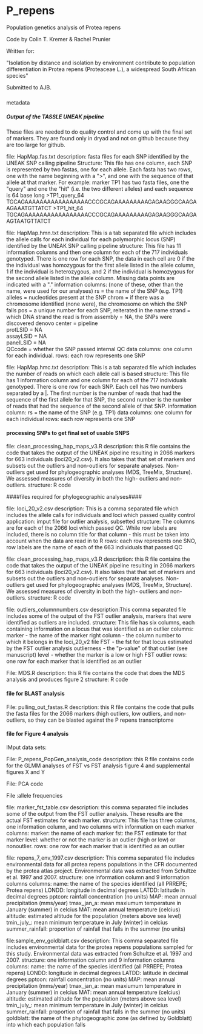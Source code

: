 
# P_repens

Population genetics analysis of Protea repens

Code by Colin T. Kremer & Rachel Prunier

Written for:

"Isolation by distance and isolation by environment contribute to population differentiation in Protea repens (Proteaceae L.), a widespread South African species"

Submitted to AJB.


#####


metadata

##### Output of the TASSLE UNEAK pipeline ####


These files are needed to do quality control and come up with the final set of markers.  They are found only in dryad and not on github because they are too large for github.


file: HapMap.fas.txt
	description: fasta files for each SNP identified by the UNEAK SNP calling pipeline
	Structure: This file has one column, each SNP is represented by two fastas, one for each allele.  Each fasta has two rows, one with the name beginning with a ">", and one with the sequence of that allele at that marker. 
		For example: marker TP1 has two fasta files, one the "query" and one the "hit" (i.e. the two different alleles) and each sequence is 64 base long
			>TP1_query_64
			TGCAGAAAAAAAAAAAAAAAAACCCGCAGAAAAAAAAAGAGAAGGGCAAGAAGAAATGTTATCT
			>TP1_hit_64
			TGCAGAAAAAAAAAAAAAAAAACCCGCAGAAAAAAAAAGAGAAGGGCAAGAAGTAATGTTATCT

file: HapMap.hmn.txt
	description: This is a tab separated file which includes the allele calls for each individual for each polymorphic locus (SNP) identified by the UNEAK SNP calling pipeline
	structure: This file has 11 information columns and then one column for each of the 717 individuals genotyped. There is one row for each SNP, the data in each cell are 0 if the the individual was homozygous for the first allele listed in the allele column, 1 if the individual is heterozygous, and 2 if the individual is homozygous for the second allele listed in the allele column. Missing data points are indicated with a "."
		information columns: (none of these, other than the name, were used for our analyses)
			rs = the name of the SNP (e.g. TP1)
			alleles = nucleotides present at the SNP
			chrom = if there was a chromosome identified (none were), the chromosome on which the SNP falls
			pos	= a unique number for each SNP, reiterated in the name
			strand = which DNA strand the read is from 
			assembly = NA, the SNPs were discovered denovo
			center = pipeline	
			protLSID = NA	
			assayLSID = NA	
			panelLSID = NA	
			QCcode = whether the SNP passed internal QC
		data columns: one column for each individual. 
		rows: each row represents one SNP

file: HapMap.hmc.txt
	description: This is a tab separated file which includes the number of reads on which each allele call is based
	structure: This file has 1 information column and one column for each of the 717 individuals genotyped. There is one row for each SNP. Each cell has two numbers separated by a |.  The first number is the number of reads that had the sequence of the first allele for that SNP, the second number is the number of reads that had the sequence of the second allele of that SNP.
		information column:
			rs = the name of the SNP (e.g. TP1)
		data columns: one column for each individual
		rows: each row represents one SNP
		
#### processing SNPs to get final set of usable SNPS   ####		

file: clean_processing_hap_maps_v3.R 
	description: this R file contains the code that takes the output of the UNEAK pipeline resulting in 2066 markers for 663 individuals (loci20_v2.csv). It also takes that that set of markers and subsets out the outliers and non-outliers for separate analyses.  Non-outliers get used for phylogeographic analyses (MDS, TreeMix, Structure).  We assessed measures of diversity in both the high- outliers and non-outliers.
	structure: R code

####files required for phylogeographic analyses####		

file: loci_20_v2.csv
	description: This is a comma separated file which includes the allele calls for individuals and loci which passed quality control 
	application: imput file for outlier analysis, subsetted 
	structure: The columns are for each of the 2066 loci which passed QC. While row labels are included, there is no column title for that column - this must be taken into account when the data are read in to R
		rows: each row represents one SNO, row labels are the name of each of the 663 individuals that passed QC


file: clean_processing_hap_maps_v3.R 
	description: this R file contains the code that takes the output of the UNEAK pipeline resulting in 2066 markers for 663 individuals (loci20_v2.csv). It also takes that that set of markers and subsets out the outliers and non-outliers for separate analyses.  Non-outliers get used for phylogeographic analyses (MDS, TreeMix, Structure).  We assessed measures of diversity in both the high- outliers and non-outliers.
	structure: R code

file: outliers_columnnumbers.csv
	description:This comma separated file includes some of the output of the FST outlier analysis, markers that were identified  as outliers are included.
	structure: This file has six columns, each containing information on a locus that was identified as an outlier
		columns:
			marker - the name of the marker
			right column - the column number to which it belongs in the loci_20_v2 file
			FST - the fst for that locus estimated by the FST outlier analysis
			outlierness - the "p-value" of that outlier (see manuscript)
			level - whether the marker is a low or high FST outlier
		rows: one row for each marker that is identified as an outlier


File: MDS.R
	description: this R file contains the code that does the MDS analysis and produces figure 2
	structure: R code
	
#### file for BLAST analysis ####


File: pulling_out_fastas.R
	description: this R file contains the code that pulls the fasta files for the 2066 markers (high outliers, low outliers, and non-outliers, so they can be blasted against the P repens transcriptome 
	
	
#### file for Figure 4 analysis ####
	
IMput data sets:

	
File: P_repens_PopGen_analysis_code
	description: this R file contains code for the GLMM analyses of FST vs FST analysis figure 4 and supplemental figures X and Y

File: PCA code

File :allele frequencies


file: marker_fst_table.csv
	description: this comma separated file includes some of the output from the FST outlier analysis.  These results are the actual FST estimates for each marker.
	structure: This file has three columns, one information column, and two columns with information on each marker
		columns:
			marker: the name of each marker
			fst: the FST estimate for that marker
			level: whether or not the marker is an outlier (high or low) or nonoutlier.
		rows: one row for each marker that is identified as an outlier
	
file: repens_7_env_1997.csv
	description: This comma separated file includes environmental data for all protea repens populations in the CFR documented by the protea atlas project.  Environmental data was extracted from Schultze et al. 1997 and 2007.
	structure: one information column and 9 information columns
		columns:
			name: the name of the species identified (all PRREPE; Protea repens)
			LONDD: longitude in decimal degrees
			LATDD: latitude in decimal degrees
			pptcon: rainfall concentration (no units)
			MAP: mean annual precipitation (mms/year)
			tmax_jan_a: mean maxiumum temperature in January (summer) in celcius
			MAT: mean annual temperature (celcius)
			altitude: estimated altitude for the population (meters above sea level)
			tmin_july_: mean minimum temperature in July (winter) in celcius
			summer_rainfall: proportion of rainfall that falls in the summer (no units)
			
file:sample_env_goldblatt.csv
	description: This comma separated file includes environmental data for the protea repens populations sampled for this study.  Environmental data was extracted from Schultze et al. 1997 and 2007.
	structure: one information column and 9 information columns
		columns:
			name: the name of the species identified (all PRREPE; Protea repens)
			LONDD: longitude in decimal degrees
			LATDD: latitude in decimal degrees
			pptcon: rainfall concentration (no units)
			MAP: mean annual precipitation (mms/year)
			tmax_jan_a: mean maxiumum temperature in January (summer) in celcius
			MAT: mean annual temperature (celcius)
			altitude: estimated altitude for the population (meters above sea level)
			tmin_july_: mean minimum temperature in July (winter) in celcius
			summer_rainfall: proportion of rainfall that falls in the summer (no units)
			goldblatt: the name of the phytogeographic zone (as defined by Goldblatt) into which each population falls